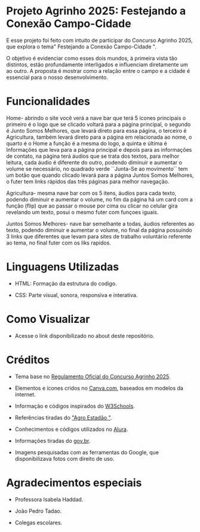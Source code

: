 # Projeto Agrinho 2025: Festejando a Conexão Campo-Cidade
E esse projeto foi feito com intuito de participar do Concurso Agrinho 2025, que explora o tema" Festejando a Conexão Campo-Cidade ".

O objetivo é evidenciar como esses dois mundos, à primeira vista tão distintos, estão profundamente interligados e influenciam diretamente um ao outro. A proposta é mostrar como a relação entre o campo e a cidade é essencial para o nosso desenvolvimento.

# Funcionalidades 
 Home- abrindo o site você verá a nave bar que terá 5 ícones principais o primeiro é o logo que se clicado voltará para a página principal, o segundo é Junto Somos Melhores, que levará direto para essa página, o terceiro é Agricultura, também levará direto para a página em relacionada ao nome, o quarto é o Home a função é a mesma do logo, a quinta e última é Informações que leva para a página principal e depois para as informações de contato, na página terá áudios que se trata dos textos, para melhor leitura, cada áudio é diferente do outro, podendo diminuir e aumentar o volume se necessário, no quadrado verde  ´´Junta-Se ao movimento`` tem um botão que quando clicado levará para a página Juntos Somos Melhores, o futer tem links rápidos das três páginas para melhor navegação.

Agricultura- mesma nave bar com os 5 itens, áudios para cada texto, podendo diminuir e aumentar o volume, no fim da página há um card com a função (flip) que ao passar o mouse por cima ou clicar no celular gira revelando um texto, posui o mesmo futer com funçoes iguais.

Juntos Somos Melhores- nave bar semelhante a todas, áudios referentes ao texto, podendo diminuir e aumentar o volume, no final da página possuindo 3 links que diferentes que levam para sites de trabalho voluntário referente ao tema, no final futer com os liks rapidos.

# Linguagens Utilizadas 
- HTML: Formação da estrutura do codigo.

- CSS: Parte visual, sonora, responsiva e interativa. 

# Como Visualizar
- Acesse o link disponibilizado no about deste repositório.

# Créditos
- Tema base no [Regulamento Oficial do Concurso Agrinho 2025](https://www.sistemafaep.org.br/wp-content/uploads/2025/04/12.-Rede-Publica-de-Ensino-Categoria-Programacao.pdf).

- Elementos e ícones cridos no [Canva.com](https://www.canva.com/pt_pt), baseados em modelos da internet.

- Informação e códigos inspirados do [W3Schools](https://www.w3schools.com/).

- Referências tiradas do ["Agro Estadão "](https://agro.estadao.com.br/).

- Conhecimentos e códigos utilizados no [Alura](https://www.alura.com.br/?srsltid=AfmBOooHK6bb0rumOsW16ZBxZh_JOFI4bjRL9V5FpOPMaFRm_jRmj-af).

- Informações tiradas do [gov.br](https://www.gov.br/agricultura/pt-br).

- Imagens pesquisadas com as ferramentas do Google, que disponibilizava fotos com direito de uso. 

# Agradecimentos especiais 

- Professora Isabela Haddad.

- João Pedro Tadao.

- Colegas escolares.
